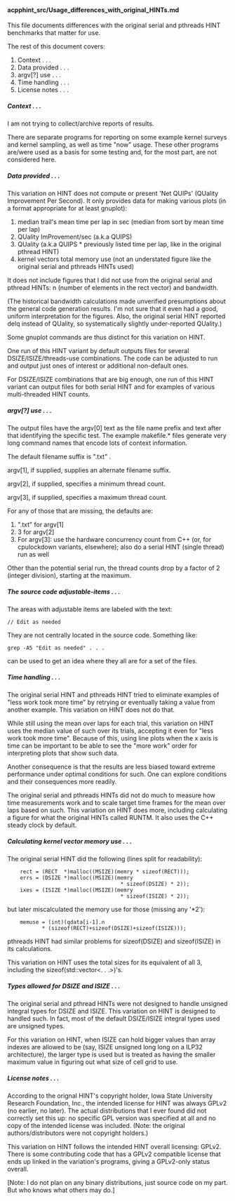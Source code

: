 #### acpphint_src/Usage_differences_with_original_HINTs.md
This file documents differences with the original serial and
pthreads HINT benchmarks that matter for use.

The rest of this document covers:
1.  Context . . .
2.  Data provided . . .
3.  argv[?] use . . .
4.  Time handling . . .
5.  License notes . . .
##### Context . . .
I am not trying to collect/archive reports of results.

There are separate programs for reporting on some example kernel surveys and
kernel sampling, as well as time "now" usage. These other programs are/were used 
as a basis for some testing and, for the most part, are not considered here.

##### Data provided . . .
This variation on HINT does not compute or present 'Net QUIPs' (QUality
Improvement Per Second). It only provides data for making various plots (in a
format appropriate for at least gnuplot):

1.  median trail's mean time per lap in sec 
    (median from sort by mean time per lap)
2.  QUality ImProvement/sec (a.k.a QUIPS)
3.  QUality (a.k.a QUIPS * previously listed time per lap, 
    like in the original pthread HINT)
4.  kernel vectors total memory use
    (not an understated figure like the original
    serial and pthreads HINTs used)

It does not include figures that I did not use from the
original serial and pthread HINTs: n (number of elements in
the rect vector) and bandwidth.

(The historical bandwidth calculations made unverified presumptions about the general code generation results. I'm not sure that it even had a good, uniform interpretation for the figures. Also, the original serial HINT reported delq instead of QUality, so systematically slightly under-reported QUality.)

Some gnuplot commands are thus distinct for this variation
on HINT.

One run of this HINT variant by default outputs files for
several DSIZE/ISIZE/threads-use combinations. The code can
be adjusted to run and output just ones of interest or
additional non-default ones.

For DSIZE/ISIZE combinations that are big enough, one
run of this HINT variant can output files for both
serial HINT and for examples of various multi-threaded
HINT counts.

##### argv[?] use . . .
The output files have the argv[0] text as the file name
prefix and text after that identifying the specific test.
The example makefile.* files generate very long command
names that encode lots of context information.

The default filename suffix is ".txt" .

argv[1], if supplied, supplies an alternate filename suffix.

argv[2], if supplied, specifies a minimum thread count.

argv[3], if supplied, specifies a maximum thread count.

For any of those that are missing, the defaults are:

1.  ".txt" for argv[1]
2.  3 for argv[2]
3.  For argv[3]: use the hardware concurrency count from C++
    (or, for cpulockdown variants, elsewhere); also do a serial
    HINT (single thread) run as well

Other than the potential serial run, the thread counts drop by
a factor of 2 (integer division), starting at the maximum.

##### The source code adjustable-items . . .
The areas with adjustable items are labeled with the text:
```
// Edit as needed
```
They are not centrally located in the source code. Something
like:
```
grep -A5 "Edit as needed" . . .
```
can be used to get an idea where they all are for a set of
the files.

##### Time handling . . .
The original serial HINT and pthreads HINT tried to
eliminate examples of "less work took more time"
by retrying or eventually taking a value from another
example. This variation on HINT does not do that.

While still using the mean over laps for each trial,
this variation on HINT uses the median value of such
over its trials, accepting it even for "less work
took more time". Because of this, using line plots
when the x axis is time can be important to be able
to see the "more work" order for interpreting plots
that show such data.

Another consequence is that the results are less
biased toward extreme performance under optimal
conditions for such. One can explore conditions
and their consequences more readily.

The original serial and pthreads HINTs did not
do much to measure how time measurements work
and to scale target time frames for the mean
over laps based on such. This variation on
HINT does more, including calculating a figure for
what the original HINTs called RUNTM. It also
uses the C++ steady clock by default.

##### Calculating kernel vector memory use . . .
The original serial HINT did the following (lines split
for readability):
```
    rect = (RECT  *)malloc((MSIZE)(memry * sizeof(RECT)));
    errs = (DSIZE *)malloc((MSIZE)(memry
                                    * sizeof(DSIZE) * 2));
    ixes = (ISIZE *)malloc((MSIZE)(memry
                                    * sizeof(ISIZE) * 2));
```
but later miscalculated the memory use for those (missing any
'*2'):
```
    memuse = (int)(qdata[i-1].n
           * (sizeof(RECT)+sizeof(DSIZE)+sizeof(ISIZE)));
```
pthreads HINT had similar problems for sizeof(DSIZE)
and sizeof(ISIZE) in its calculations.

This variation on HINT uses the total sizes for its
equivalent of all 3, including the sizeof(std::vector<. . .>)'s.

##### Types allowed for DSIZE and ISIZE . . .
The original serial and pthread HINTs were not designed
to handle unsigned integral types for DSIZE and ISIZE.
This variation on HINT is designed to handled such. In
fact, most of the default DSIZE/ISIZE integral types used
are unsigned types.

For this variation on HINT, when ISIZE can hold bigger
values than  array indexes are allowed to be (say, ISIZE
unsigned long long on a ILP32 architecture), the larger
type is used but is treated as having the smaller maximum
value in figuring out what size of cell grid to use.

##### License notes . . .
According to the orignal HINT's copyright holder,
Iowa State University Research Foundation, Inc.,
the intended license for HINT was always GPLv2
(no earlier, no later). The actual distributions
that I ever found did not correctly set this up:
no specific GPL version was specified at all and
no copy of the intended license was included.
(Note: the original authors/distributors were not
copyright holders.)

This variation on HINT follows the intended HINT
overall licensing: GPLv2. There is some contributing
code that has a GPLv2 compatible license that ends
up linked in the variation's programs, giving a
GPLv2-only status overall.

[Note: I do not plan on any binary distributions,
just source code on my part. But who knows what
others may do.]
